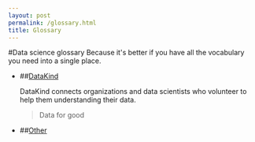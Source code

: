 ```yaml
---
layout: post
permalink: /glossary.html
title: Glossary
---
```


#Data science glossary
Because it's better if you have all the vocabulary you need into a single place.

* ##[DataKind](http://www.datakind.org/)

   DataKind connects organizations and data scientists who volunteer to help them understanding their data.  
   >Data for good  
   
* ##[Other](http://www.example.org/)
